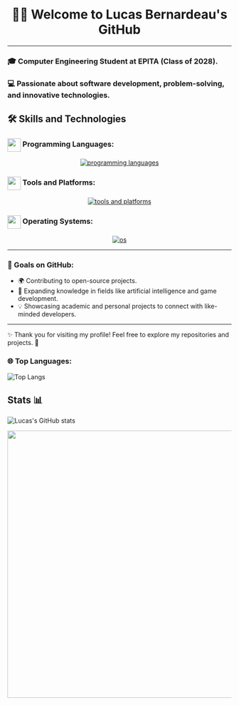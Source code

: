 


<h1 align="center">
  👨‍💻 Welcome to Lucas Bernardeau's GitHub
</h1>


-----------------------------------------------


### 🎓 Computer Engineering Student at EPITA (Class of 2028).

### 💻 Passionate about software development, problem-solving, and innovative technologies.


## 🛠️ Skills and Technologies

### <img src=".ressources/languages.gif" width="30" style="vertical-align: middle;"> Programming Languages:

<div align="center">
  <a href="https://skillicons.dev/icons?i=python,c,cpp,cs,html,css,js">
    <img src="https://skillicons.dev/icons?i=python,c,cpp,cs,html,css,js,java" alt="programming languages">
  </a>
</div>


### <img src=".ressources/tools.gif" width="30" style="vertical-align: middle;"> Tools and Platforms:

<div align="center">
  <a href="https://skillicons.dev/icons?i=git,vscode,rider,vim,overleaf">
    <img src="https://skillicons.dev/icons?i=git,vscode,rider,vim,overleaf" alt="tools and platforms">
  </a>
</div>

### <img src=".ressources/systems.gif" width="30" style="vertical-align: middle;"> Operating Systems:

<div align="center">
  <a href="https://skillicons.dev/icons?i=windows,linux,ubuntu,nix">
    <img src="https://skillicons.dev/icons?i=windows,linux,ubuntu,nix" alt="os">
  </a>
</div>

---

### 🌱 Goals on GitHub:  
- 🌍 Contributing to open-source projects.  
- 🤖 Expanding knowledge in fields like artificial intelligence and game development.  
- 💡 Showcasing academic and personal projects to connect with like-minded developers.  

---

✨ Thank you for visiting my profile! Feel free to explore my repositories and projects. 🌟

### 🌐 Top Languages:

![Top Langs](https://github-readme-stats.vercel.app/api/top-langs/?username=lucasbnrd05&layout=compact&theme=light&count=15&hide=html,css&langs_count=15)

## Stats 📊

![Lucas's GitHub stats](https://github-readme-stats.vercel.app/api?username=lucasbnrd05&show_icons=true&hide=contribs,prs&cache_seconds=86400&theme=light&count_private=true)


<img src="https://media.giphy.com/media/iIqmM5tTjmpOB9mpbn/giphy.gif" width="600">


